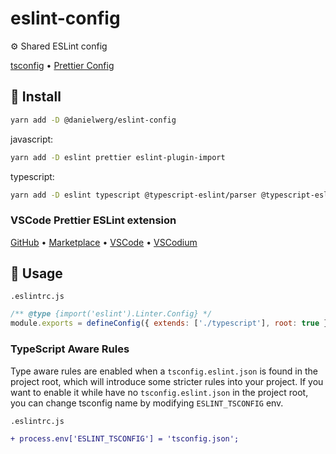 # eslint-config

⚙️ Shared ESLint config

[tsconfig](https://github.com/danielwerg/tsconfig)
• [Prettier Config](https://github.com/danielwerg/prettier-config)

## 💾 Install

```sh
yarn add -D @danielwerg/eslint-config
```

javascript:

```sh
yarn add -D eslint prettier eslint-plugin-import
```

typescript:

```sh
yarn add -D eslint typescript @typescript-eslint/parser @typescript-eslint/eslint-plugin prettier eslint-plugin-import
```

### VSCode Prettier ESLint extension

[GitHub](https://github.com/idahogurl/vs-code-prettier-eslint)
• [Marketplace](https://marketplace.visualstudio.com/items?itemName=rvest.vs-code-prettier-eslint)
• [VSCode](vscode:extension/rvest.vs-code-prettier-eslint)
• [VSCodium](vscodium:extension/rvest.vs-code-prettier-eslint)

## 👀 Usage

`.eslintrc.js`

```js
/** @type {import('eslint').Linter.Config} */
module.exports = defineConfig({ extends: ['./typescript'], root: true });
```

### TypeScript Aware Rules

Type aware rules are enabled when a `tsconfig.eslint.json` is found in the project root, which will introduce some stricter rules into your project. If you want to enable it while have no `tsconfig.eslint.json` in the project root, you can change tsconfig name by modifying `ESLINT_TSCONFIG` env.

`.eslintrc.js`

```diff
+ process.env['ESLINT_TSCONFIG'] = 'tsconfig.json';
```
